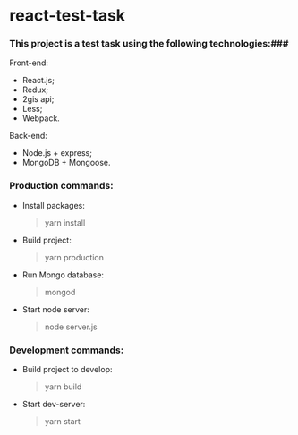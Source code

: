 # react-test-task

### This project is a test task using the following technologies:###

Front-end:

+ React.js;
+ Redux;
+ 2gis api;
+ Less;
+ Webpack.

Back-end:

+ Node.js + express;
+ MongoDB + Mongoose.


### Production commands: ### 

+ Install packages: 

    >yarn install

+ Build project:

    >yarn production

+ Run Mongo database:

    >mongod

+ Start node server:

    >node server.js

### Development commands: ###

+ Build project to develop:
                
    >yarn build

+ Start dev-server:

    >yarn start